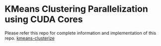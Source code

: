 # KMeans Clustering Parallelization using CUDA Cores
Please refer this repo for complete information and implementation of this repo.
<a href="https://github.com/rajshrestha86/kmeans-clusterize">kmeans-clusterize</a>

